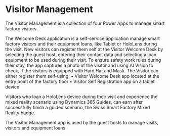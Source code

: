 # Visitor Management
The Visitor Management is a collection of four Power Apps to manage smart factory visitors.

The Welcome Desk application is a self-service application manage smart factory visitors and their equipment loans, like Tablet or HoloLens during the visit. New visitors can register them self at the Visitor Welcome Desk by selecting the guest host, entering their contact data and selecting a loan equipment to be used during their visit. To ensure safety work rules during their stay, the app captures a photo of the visitor and using AI Vision to check, if the visitors is equipped with Hard Hat and Mask.
The Visitor can either register them self-using:
•	Visitor Welcome Desk app located at the entry point of the factory floor
•	Visitor Self Registration app on a tablet device

Visitors who loan a HoloLens device during their visit and experience the mixed reality scenario using Dynamics 365 Guides, can earn after successfully finish a guided scenario, the Swiss Smart Factory Mixed Reality badge.

The Visitor Management app is used by the guest hosts to manage visits, visitors and equipment loans

